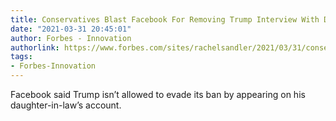 ```yaml
---
title: Conservatives Blast Facebook For Removing Trump Interview With Daughter-In-Law
date: "2021-03-31 20:45:01"
author: Forbes - Innovation
authorlink: https://www.forbes.com/sites/rachelsandler/2021/03/31/conservatives-blast-facebook-for-removing-trump-interview-with-daughter-in-law/
tags:
- Forbes-Innovation
---
```

Facebook said Trump isn’t allowed to evade its ban by appearing on his daughter-in-law’s account.
